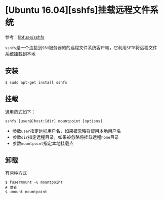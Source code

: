 
# [Ubuntu 16.04][sshfs]挂载远程文件系统

参考：[libfuse/sshfs](https://github.com/libfuse/sshfs)

`sshfs`是一个连接到`SSH`服务器的的远程文件系统客户端，它利用`SFTP`将远程文件系统挂载到本地

## 安装

```
$ sudo apt-get install sshfs
```

## 挂载

通用范式如下：

```
sshfs [user@]host:[dir] mountpoint [options]
```

* 参数`user`指定远程用户名，如果被忽略将使用本地用户名
* 参数`dir`指定远程目录，如果被忽略将挂载远程`home`目录
* 参数`mountpoint`指定本地挂载点

## 卸载

有两种方式

```
$ fusermount -u mountpoint
# 或者
$ umount mountpoint
```
